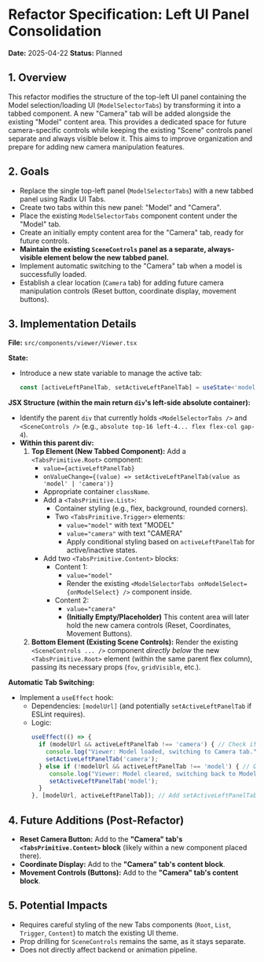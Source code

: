 # Refactor Specification: Left UI Panel Consolidation

**Date:** 2025-04-22
**Status:** Planned

## 1. Overview

This refactor modifies the structure of the top-left UI panel containing the Model selection/loading UI (`ModelSelectorTabs`) by transforming it into a tabbed component. A new "Camera" tab will be added alongside the existing "Model" content area. This provides a dedicated space for future camera-specific controls while keeping the existing "Scene" controls panel separate and always visible below it. This aims to improve organization and prepare for adding new camera manipulation features.

## 2. Goals

-   Replace the single top-left panel (`ModelSelectorTabs`) with a new tabbed panel using Radix UI Tabs.
-   Create two tabs within this new panel: "Model" and "Camera".
-   Place the existing `ModelSelectorTabs` component content under the "Model" tab.
-   Create an initially empty content area for the "Camera" tab, ready for future controls.
-   **Maintain the existing `SceneControls` panel as a separate, always-visible element below the new tabbed panel.**
-   Implement automatic switching to the "Camera" tab when a model is successfully loaded.
-   Establish a clear location (`Camera` tab) for adding future camera manipulation controls (Reset button, coordinate display, movement buttons).

## 3. Implementation Details

**File:** `src/components/viewer/Viewer.tsx`

**State:**

-   Introduce a new state variable to manage the active tab:
    ```typescript
    const [activeLeftPanelTab, setActiveLeftPanelTab] = useState<'model' | 'camera'>('model');
    ```

**JSX Structure (within the main return `div`'s left-side absolute container):**

-   Identify the parent `div` that currently holds `<ModelSelectorTabs />` and `<SceneControls />` (e.g., `absolute top-16 left-4... flex flex-col gap-4`).
-   **Within this parent div:**
    1.  **Top Element (New Tabbed Component):** Add a `<TabsPrimitive.Root>` component:
        -   `value={activeLeftPanelTab}`
        -   `onValueChange={(value) => setActiveLeftPanelTab(value as 'model' | 'camera')}`
        -   Appropriate container `className`.
        -   Add a `<TabsPrimitive.List>`:
            -   Container styling (e.g., flex, background, rounded corners).
            -   Two `<TabsPrimitive.Trigger>` elements:
                -   `value="model"` with text "MODEL"
                -   `value="camera"` with text "CAMERA"
                -   Apply conditional styling based on `activeLeftPanelTab` for active/inactive states.
        -   Add two `<TabsPrimitive.Content>` blocks:
            -   Content 1:
                -   `value="model"`
                -   Render the existing `<ModelSelectorTabs onModelSelect={onModelSelect} />` component inside.
            -   Content 2:
                -   `value="camera"`
                -   **(Initially Empty/Placeholder)** This content area will later hold the new camera controls (Reset, Coordinates, Movement Buttons).
    2.  **Bottom Element (Existing Scene Controls):** Render the existing `<SceneControls ... />` component *directly below* the new `<TabsPrimitive.Root>` element (within the same parent flex column), passing its necessary props (`fov`, `gridVisible`, etc.).

**Automatic Tab Switching:**

-   Implement a `useEffect` hook:
    -   Dependencies: `[modelUrl]` (and potentially `setActiveLeftPanelTab` if ESLint requires).
    -   Logic:
        ```typescript
        useEffect(() => {
          if (modelUrl && activeLeftPanelTab !== 'camera') { // Check if model loaded and tab isn't already camera
            console.log("Viewer: Model loaded, switching to Camera tab.");
            setActiveLeftPanelTab('camera');
          } else if (!modelUrl && activeLeftPanelTab !== 'model') { // Optional: Switch back if model cleared?
             console.log("Viewer: Model cleared, switching back to Model tab.");
             setActiveLeftPanelTab('model');
          }
        }, [modelUrl, activeLeftPanelTab]); // Add setActiveLeftPanelTab if needed
        ```

## 4. Future Additions (Post-Refactor)

-   **Reset Camera Button:** Add to the **"Camera" tab's `<TabsPrimitive.Content>` block** (likely within a new component placed there).
-   **Coordinate Display:** Add to the **"Camera" tab's content block**.
-   **Movement Controls (Buttons):** Add to the **"Camera" tab's content block**.

## 5. Potential Impacts

-   Requires careful styling of the new Tabs components (`Root`, `List`, `Trigger`, `Content`) to match the existing UI theme.
-   Prop drilling for `SceneControls` remains the same, as it stays separate.
-   Does not directly affect backend or animation pipeline. 
